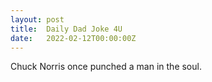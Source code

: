 ```yaml
---
layout: post
title:  Daily Dad Joke 4U
date:   2022-02-12T00:00:00Z
---
```

Chuck Norris once punched a man in the soul.
